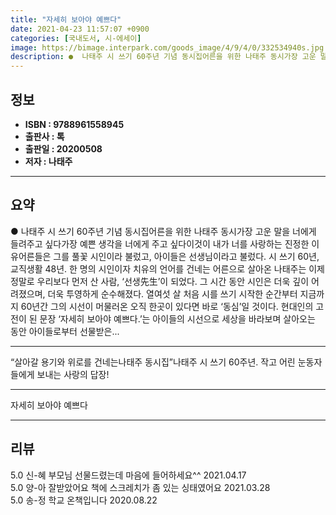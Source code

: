```yaml
---
title: "자세히 보아야 예쁘다"
date: 2021-04-23 11:57:07 +0900
categories: [국내도서, 시-에세이]
image: https://bimage.interpark.com/goods_image/4/9/4/0/332534940s.jpg
description: ●  나태주 시 쓰기 60주년 기념 동시집어른을 위한 나태주 동시가장 고운 말을 너에게 들려주고 싶다가장 예쁜 생각을 너에게 주고 싶다이것이 내가 너를 사랑하는 진정한 이유어른들은 그를 풀꽃 시인이라 불렀고, 아이들은 선생님이라고 불렀다. 시 쓰기 60년, 교직생활 48년. 한 명의 시인이자 치유의 언어
---
```


## **정보**

- **ISBN : 9788961558945**
- **출판사 : 톡**
- **출판일 : 20200508**
- **저자 : 나태주**

------



## **요약**

●  나태주 시 쓰기 60주년 기념 동시집어른을 위한 나태주 동시가장 고운 말을 너에게 들려주고 싶다가장 예쁜 생각을 너에게 주고 싶다이것이 내가 너를 사랑하는 진정한 이유어른들은 그를 풀꽃 시인이라 불렀고, 아이들은 선생님이라고 불렀다. 시 쓰기 60년, 교직생활 48년. 한 명의 시인이자 치유의 언어를 건네는 어른으로 살아온 나태주는 이제 정말로 우리보다 먼저 산 사람, ‘선생先生’이 되었다. 그 시간 동안 시인은 더욱 깊이 어려졌으며, 더욱 투영하게 순수해졌다. 열여섯 살 처음 시를 쓰기 시작한 순간부터 지금까지 60년간 그의 시선이 머물러온 오직 한곳이 있다면 바로 ‘동심’일 것이다. 현대인의 고전이 된 문장 ‘자세히 보아야 예쁘다.’는 아이들의 시선으로 세상을 바라보며 살아오는 동안 아이들로부터 선물받은...

------

“살아갈 용기와 위로를 건네는나태주 동시집”나태주 시 쓰기 60주년.
작고 어린 눈동자들에게 보내는
사랑의 답장!

------


자세히 보아야 예쁘다 

------


## **리뷰** 

5.0 신-혜 부모님 선물드렸는데 마음에 들어하세요^^ 2021.04.17 <br/>5.0 양-아 잘받았어요 책에 스크레치가 좀 있는 싱태였어요 2021.03.28 <br/>5.0 송-정 학교 온책입니다 2020.08.22 <br/>